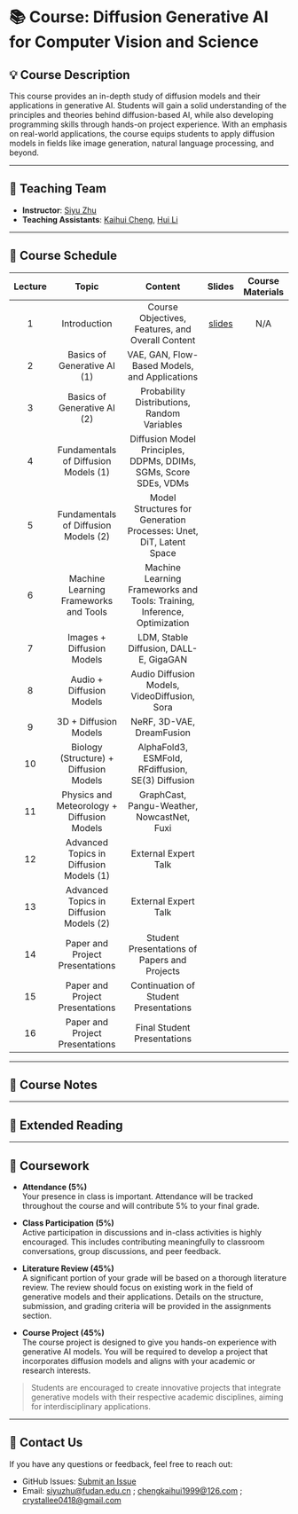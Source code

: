 # 📚 Course: Diffusion Generative AI for Computer Vision and Science

## 💡 Course Description

This course provides an in-depth study of diffusion models and their applications in generative AI. Students will gain a solid understanding of the principles and theories behind diffusion-based AI, while also developing programming skills through hands-on project experience. With an emphasis on real-world applications, the course equips students to apply diffusion models in fields like image generation, natural language processing, and beyond.


---
## 🤝 Teaching Team

- **Instructor**: [Siyu Zhu](https://sites.google.com/site/zhusiyucs)
- **Teaching Assistants**: [Kaihui Cheng](https://github.com/Kaihui-Cheng), [Hui Li](https://github.com/crystallee-ai)

---


## 📅 Course Schedule 

|Lecture|Topic|Content|Slides|Course Materials|
|:-------:|:-----:|:------:|:------:|:----------------:|
|1|Introduction|Course Objectives, Features, and Overall Content|[slides](./slides/L1-introduction.pdf)| N/A|
|2|Basics of Generative AI (1)|VAE, GAN, Flow-Based Models, and Applications|||
|3|Basics of Generative AI (2)|Probability Distributions, Random Variables|||
|4|Fundamentals of Diffusion Models (1)|Diffusion Model Principles, DDPMs, DDIMs, SGMs, Score SDEs, VDMs|||
|5|Fundamentals of Diffusion Models (2)|Model Structures for Generation Processes: Unet, DiT, Latent Space|||
|6|Machine Learning Frameworks and Tools|Machine Learning Frameworks and Tools: Training, Inference, Optimization|||
|7|Images + Diffusion Models|LDM, Stable Diffusion, DALL-E, GigaGAN|||
|8|Audio + Diffusion Models|Audio Diffusion Models, VideoDiffusion, Sora|||
|9|3D + Diffusion Models|NeRF, 3D-VAE, DreamFusion|||
|10|Biology (Structure) + Diffusion Models|AlphaFold3, ESMFold, RFdiffusion, SE(3) Diffusion|||
|11|Physics and Meteorology + Diffusion Models|GraphCast, Pangu-Weather, NowcastNet, Fuxi|||
|12|Advanced Topics in Diffusion Models (1)|External Expert Talk|||
|13|Advanced Topics in Diffusion Models (2)|External Expert Talk|||
|14|Paper and Project Presentations|Student Presentations of Papers and Projects|||
|15|Paper and Project Presentations|Continuation of Student Presentations|||
|16|Paper and Project Presentations|Final Student Presentations|||

---
## 📝 Course Notes 


---
## 📖  Extended Reading


---
## 📂 Coursework

- **Attendance (5%)**  
  Your presence in class is important. Attendance will be tracked throughout the course and will contribute 5% to your final grade.

- **Class Participation (5%)**  
  Active participation in discussions and in-class activities is highly encouraged. This includes contributing meaningfully to classroom conversations, group discussions, and peer feedback.

- **Literature Review (45%)**  
  A significant portion of your grade will be based on a thorough literature review. The review should focus on existing work in the field of generative models and their applications. Details on the structure, submission, and grading criteria will be provided in the assignments section.

- **Course Project (45%)**  
  The course project is designed to give you hands-on experience with generative AI models. You will be required to develop a project that incorporates diffusion models and aligns with your academic or research interests. 
  <!-- More information regarding the project expectations, milestones, and deliverables can be found on [the project page](#). -->

> Students are encouraged to create innovative projects that integrate generative models with their respective academic disciplines, aiming for interdisciplinary applications.


---


## 📧 Contact Us

If you have any questions or feedback, feel free to reach out:

- GitHub Issues: [Submit an Issue](https://github.com/your-username/your-course-repo/issues)
- Email: siyuzhu@fudan.edu.cn ; chengkaihui1999@126.com ; crystallee0418@gmail.com
